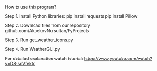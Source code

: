 How to use this program?

Step 1. 
install Python libraries:
pip install requests
pip install Pillow

Step 2.
Download files from our repository
github.com/AkbekovNursultan/PyProjects

Step 3. 
Run get_weather_icons.py

Step 4. 
Run WeatherGUI.py

For detailed explanation watch tutorial:
https://www.youtube.com/watch?v=D8-snVfekto